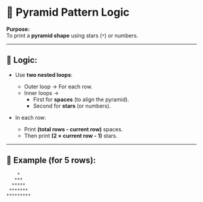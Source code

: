
# 📄 Pyramid Pattern Logic

**Purpose:**  
To print a **pyramid shape** using stars (`*`) or numbers.

---

## 🔹 Logic:
- Use **two nested loops**:
  - Outer loop → For each row.
  - Inner loops → 
    - First for **spaces** (to align the pyramid).
    - Second for **stars** (or numbers).

- In each row:
  - Print **(total rows - current row)** spaces.
  - Then print **(2 × current row - 1)** stars.

---

## 🔹 Example (for 5 rows):

```
    *
   ***
  *****
 *******
*********
```

